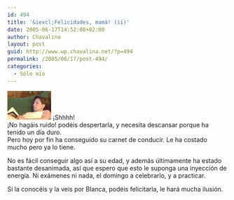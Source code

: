 ```yaml
---
id: 494
title: '&iexcl;Felicidades, mamá! (ii)'
date: 2005-06-17T14:52:08+02:00
author: Chavalina
layout: post
guid: http://www.wp.chavalina.net/?p=494
permalink: /2005/06/17/post-494/
categories:
  - Sólo mío
---
```

<img class="imgizqda" src="/imagenes/fotos/mama.jpg" alt="ZzZzZz" /> &iexcl;Shhhh!  
&iexcl;No hagáis ruido! podéis despertarla, y necesita descansar porque ha tenido un día duro.  
Pero hoy por fin ha conseguido su carnet de conducir. Le ha costado mucho pero ya lo tiene.

No es fácil conseguir algo así a su edad, y además últimamente ha estado bastante desanimada, así que espero que esto le suponga una inyección de energía. Ni exámenes ni nada, el domingo a celebrarlo, y a practicar.

Si la conocéis y la veis por Blanca, podéis felicitarla, le hará mucha ilusión.